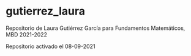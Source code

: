 # gutierrez_laura
 Repositorio de Laura Gutiérrez García para Fundamentos Matemáticos, MBD 2021-2022

Repositorio activado el 08-09-2021
